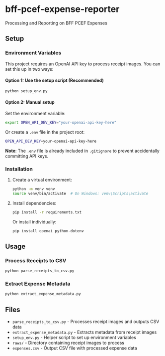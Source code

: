 # bff-pcef-expense-reporter

Processing and Reporting on BFF PCEF Expenses

## Setup

### Environment Variables

This project requires an OpenAI API key to process receipt images. You can set this up in two ways:

#### Option 1: Use the setup script (Recommended)

```bash
python setup_env.py
```

#### Option 2: Manual setup

Set the environment variable:

```bash
export OPEN_API_DEV_KEY="your-openai-api-key-here"
```

Or create a `.env` file in the project root:

```bash
OPEN_API_DEV_KEY=your-openai-api-key-here
```

**Note**: The `.env` file is already included in `.gitignore` to prevent accidentally committing API keys.

### Installation

1. Create a virtual environment:

   ```bash
   python -m venv venv
   source venv/bin/activate  # On Windows: venv\Scripts\activate
   ```

2. Install dependencies:

   ```bash
   pip install -r requirements.txt
   ```

   Or install individually:

   ```bash
   pip install openai python-dotenv
   ```

## Usage

### Process Receipts to CSV

```bash
python parse_receipts_to_csv.py
```

### Extract Expense Metadata

```bash
python extract_expense_metadata.py
```

## Files

- `parse_receipts_to_csv.py` - Processes receipt images and outputs CSV data
- `extract_expense_metadata.py` - Extracts metadata from receipt images
- `setup_env.py` - Helper script to set up environment variables
- `raws/` - Directory containing receipt images to process
- `expenses.csv` - Output CSV file with processed expense data
